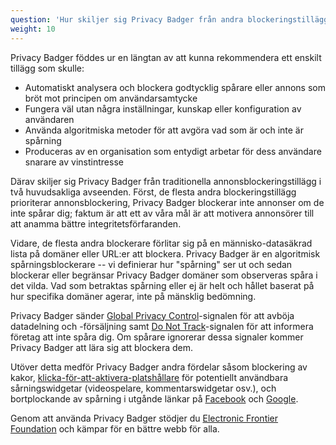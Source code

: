 ```yaml
---
question: 'Hur skiljer sig Privacy Badger från andra blockeringstillägg?'
weight: 10
---
```


Privacy Badger föddes ur en längtan av att kunna rekommendera ett enskilt tillägg som skulle:

- Automatiskt analysera och blockera godtycklig spårare eller annons som bröt mot principen om användarsamtycke
- Fungera väl utan några inställningar, kunskap eller konfiguration av användaren
- Använda algoritmiska metoder för att avgöra vad som är och inte är spårning
- Produceras av en organisation som entydigt arbetar för dess användare snarare av vinstintresse

Därav skiljer sig Privacy Badger från traditionella annonsblockeringstillägg i två huvudsakliga avseenden. Först, de flesta andra blockeringstillägg prioriterar annonsblockering, Privacy Badger blockerar inte annonser om de inte spårar dig; faktum är att ett av våra mål är att motivera annonsörer till att anamma bättre integritetsförfaranden.

Vidare, de flesta andra blockerare förlitar sig på en människo-datasäkrad lista på domäner eller URL:er att blockera. Privacy Badger är en algoritmisk spårningsblockerare -- vi definierar hur "spårning" ser ut och sedan blockerar eller begränsar Privacy Badger domäner som observeras spåra i det vilda. Vad som betraktas spårning eller ej är helt och hållet baserat på hur specifika domäner agerar, inte på mänsklig bedömning.

Privacy Badger sänder [Global Privacy Control](https://globalprivacycontrol.org/)-signalen för att avböja datadelning och -försäljning samt [Do Not Track](https://www.eff.org/issues/do-not-track)-signalen för att informera företag att inte spåra dig. Om spårare ignorerar dessa signaler kommer Privacy Badger att lära sig att blockera dem.

Utöver detta medför Privacy Badger andra fördelar såsom blockering av kakor, [klicka-för-att-aktivera-platshållare](#How-does-Privacy-Badger-handle-social-media-widgets) för potentiellt användbara sårningswidgetar (videospelare, kommentarswidgetar osv.), och bortplockande av spårning i utgånde länkar på [Facebook](https://www.eff.org/deeplinks/2018/05/privacy-badger-rolls-out-new-ways-fight-facebook-tracking) och [Google](https://www.eff.org/deeplinks/2018/10/privacy-badger-now-fights-more-sneaky-google-tracking).

Genom att använda Privacy Badger stödjer du [Electronic Frontier Foundation](https://www.eff.org/) och kämpar för en bättre webb för alla.
